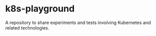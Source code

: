 # k8s-playground
A repository to share experiments and tests involving Kubernetes and related technologies.
